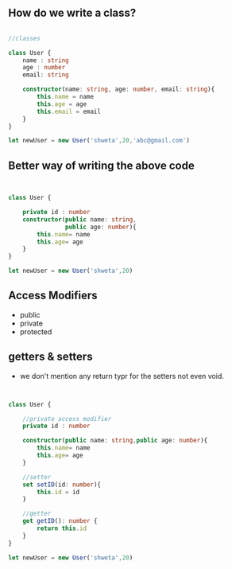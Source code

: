 ## How do we write a class?

```ts

//classes

class User {
    name : string
    age : number
    email: string

    constructor(name: string, age: number, email: string){
        this.name = name
        this.age = age
        this.email = email
    }
}

let newUser = new User('shweta',20,'abc@gmail.com')

```

## Better way of writing the above code

```ts


class User {

    private id : number
    constructor(public name: string,
                public age: number){            
        this.name= name
        this.age= age
    }
}

let newUser = new User('shweta',20)


```


## Access Modifiers 
- public
- private
- protected


## getters & setters

- we don't mention any return typr for the setters not even void.

```ts


class User {

    //private access modifier
    private id : number

    constructor(public name: string,public age: number){            
        this.name= name
        this.age= age
    }

    //setter
    set setID(id: number){
        this.id = id
    }

    //getter
    get getID(): number {
        return this.id
    }
}

let newUser = new User('shweta',20)


```

